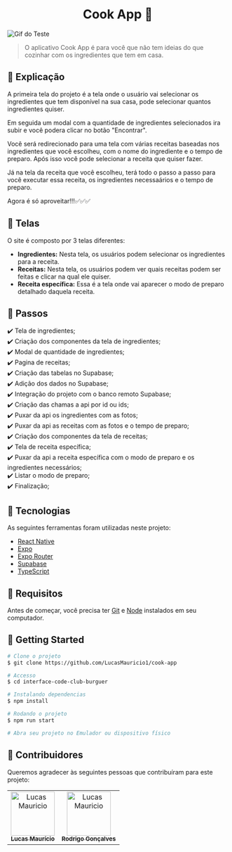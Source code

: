 <h1 align="center">Cook App 🎂</h1>

![Gif do Teste](./src/assets/gif.gif)

> O aplicativo Cook App é para você que não tem ideias do que cozinhar com os ingredientes que tem em casa.

## :page_facing_up: Explicação

A primeira tela do projeto é a tela onde o usuário vai selecionar os ingredientes que tem disponível na sua casa, pode selecionar quantos ingredientes quiser.

Em seguida um modal com a quantidade de ingredientes selecionados ira subir e você podera clicar no botão "Encontrar". 

Você será redirecionado para uma tela com várias receitas baseadas nos ingredientes que você escolheu, com o nome do ingrediente e o tempo de preparo. Após isso você pode selecionar a receita que quiser fazer.

Já na tela da receita que você escolheu, terá todo o passo a passo para você executar essa receita, os ingredientes necessaários e o tempo de preparo.

Agora é só aproveitar!!!✅✅✅

## 📁 Telas

O site é composto por 3 telas diferentes:

- **Ingredientes:** Nesta tela, os usuários podem selecionar os ingredientes para a receita.
- **Receitas:** Nesta tela, os usuários podem ver quais receitas podem ser feitas e clicar na qual ele quiser.
- **Receita específica:** Essa é a tela onde vai aparecer o modo de preparo detalhado daquela receita.

## :dart: Passos

:heavy_check_mark: Tela de ingredientes;\
:heavy_check_mark: Criação dos componentes da tela de ingredientes;\
:heavy_check_mark: Modal de quantidade de ingredientes;\
:heavy_check_mark: Pagina de receitas;\
:heavy_check_mark: Criação das tabelas no Supabase;\
:heavy_check_mark: Adição dos dados no Supabase;\
:heavy_check_mark: Integração do projeto com o banco remoto Supabase;\
:heavy_check_mark: Criação das chamas a api por id ou ids;\
:heavy_check_mark: Puxar da api os ingredientes com as fotos;\
:heavy_check_mark: Puxar da api as receitas com as fotos e o tempo de preparo;\
:heavy_check_mark: Criação dos componentes da tela de receitas;\
:heavy_check_mark: Tela de receita específica;\
:heavy_check_mark: Puxar da api a receita específica com o modo de preparo e os ingredientes necessários;\
:heavy_check_mark: Listar o modo de preparo;\
:heavy_check_mark: Finalização;

## :rocket: Tecnologias

As seguintes ferramentas foram utilizadas neste projeto:

- [React Native](https://reactnative.dev/)
- [Expo](https://expo.dev/)
- [Expo Router](https://docs.expo.dev/router/introduction/)
- [Supabase](https://supabase.com/docs)
- [TypeScript](https://www.typescriptlang.org/docs/)

## :closed_book: Requisitos ##

Antes de começar, você precisa ter [Git](https://git-scm.com) e [Node](https://nodejs.org/en/) instalados em seu computador.

## :checkered_flag: Getting Started ##

```bash
# Clone o projeto
$ git clone https://github.com/LucasMauricio1/cook-app

# Accesso
$ cd interface-code-club-burguer

# Instalando dependencias
$ npm install

# Rodando o projeto
$ npm run start

# Abra seu projeto no Emulador ou dispositivo físico
```
## 🤝 Contribuidores

Queremos agradecer às seguintes pessoas que contribuíram para este projeto:

<table>
  <tr>
    <td align="center">
      <a href="#">
        <img src="https://avatars.githubusercontent.com/u/122059282?s=400&u=96bc9300d660f1b489efcfb0a557ab08a6298c99&v=4" width="100px;" alt="Lucas Mauricio"/><br>
        <sub>
          <b>Lucas Maurício</b>
        </sub>
      </a>
    </td>
    <td align="center">
      <a href="#">
        <img src="https://avatars.githubusercontent.com/u/49030804?v=4" width="100px;" alt="Lucas Mauricio"/><br>
        <sub>
          <b>Rodrigo Gonçalves</b>
        </sub>
      </a>
    </td>
  </tr>
</table>
